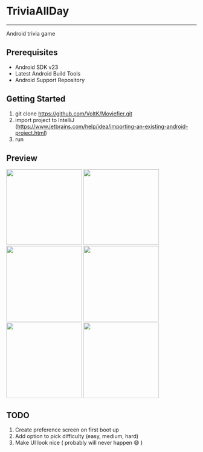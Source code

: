 # TriviaAllDay 
***

Android trivia game

## Prerequisites

* Android SDK v23
* Latest Android Build Tools
* Android Support Repository


## Getting Started

1. git clone https://github.com/VoltK/Moviefier.git
2. import project to IntelliJ (https://www.jetbrains.com/help/idea/importing-an-existing-android-project.html)
3. run

## Preview

<img src = "https://user-images.githubusercontent.com/42512548/76381648-f72abd80-6323-11ea-95e8-2608e78841f5.jpg" width="200"> <img src = "https://user-images.githubusercontent.com/42512548/76381641-f5f99080-6323-11ea-8e9a-593d50cc7553.jpg" width="200">   
<img src = "https://user-images.githubusercontent.com/42512548/76381642-f6922700-6323-11ea-8c7d-2bc0842fa4fa.jpg" width="200">
<img src = "https://user-images.githubusercontent.com/42512548/76381644-f6922700-6323-11ea-97cf-0744b0cb283a.jpg" width="200">   <img src = "https://user-images.githubusercontent.com/42512548/76381645-f72abd80-6323-11ea-9757-499fd4fb2626.jpg" width="200">
<img src = "https://user-images.githubusercontent.com/42512548/76381647-f72abd80-6323-11ea-900f-8b712b9e8808.jpg" width="200"> 

## TODO
1. Create preference screen on first boot up
2. Add option to pick difficulty (easy, medium, hard)
3. Make UI look nice ( probably will never happen :sweat_smile: )


